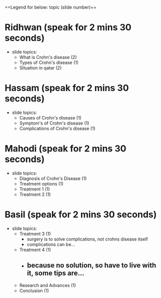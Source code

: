 ==Legend for below: topic (slide number)==
# Ridhwan (speak for 2 mins 30 seconds)
- slide topics:
	- What is Crohn's disease (2)
	- Types of Crohn's disease (1)
	- Situation in qatar (2)
# Hassam (speak for 2 mins 30 seconds)
- slide topics:
    - Causes of Crohn's disease (1)
	- Symptom's of Crohn's disease (1)
	- Complications of Crohn's disease (1)

# Mahodi (speak for 2 mins 30 seconds)
- slide topics: 
	- Diagnosis of Crohn's Disease (1)
	- Treatment options (1)
	- Treatment 1 (1)
	- Treatment 2 (1)
# Basil (speak for 2 mins 30 seconds)
- slide topics:
	- Treatment 3 (1)
		- surgery is to solve complications, not crohns disease itself
		- complications can be...
	- Treatment 4 (1)
		- because no solution, so have to live with it, some tips are...
			- 
	- Research and Advances (1)
	- Conclusion (1)